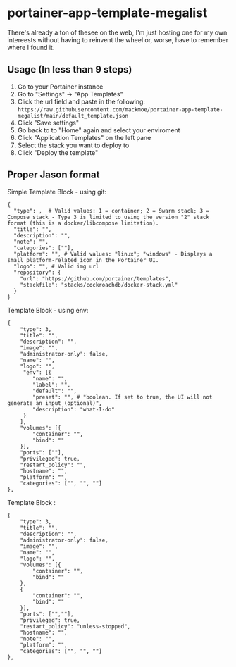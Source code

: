 # portainer-app-template-megalist
There's already a ton of thesee on the web, I'm just hosting one for my own intereests without having to reinvent the wheel or, worse, have to remember where I found it.

## Usage (In less than 9 steps)
1. Go to your Portainer instance
2. Go to "Settings" -> "App Templates"
3. Click the url field and paste in the following: `https://raw.githubusercontent.com/mackmoe/portainer-app-template-megalist/main/default_template.json`
4. Click "Save settings"
5. Go back to to "Home" again and select your enviroment
6. Click "Application Templates" on the left pane
7. Select the stack you want to deploy to
8. Click "Deploy the template"


## Proper Jason format
Simple Template Block - using git:
```
{
  "type": ,  # Valid values: 1 = container; 2 = Swarm stack; 3 = Compose stack - Type 3 is limited to using the version "2" stack format (this is a docker/libcompose limitation).
  "title": "", 
  "description": "",
  "note": "",
  "categories": [""],
  "platform": "", # Valid values: "linux"; "windows" - Displays a small platform-related icon in the Portainer UI.
  "logo": "", # Valid img url
  "repository": {
    "url": "https://github.com/portainer/templates",
    "stackfile": "stacks/cockroachdb/docker-stack.yml"
  }
}
```
Template Block - using env:
```
{
    "type": 3,
    "title": "",
    "description": "",
    "image": "",
    "administrator-only": false,
    "name": "",
    "logo": "",
     "env": [{
        "name": "",
        "label": "",
        "default": "",
        "preset": "", # "boolean. If set to true, the UI will not generate an input (optional)",
        "description": "what-I-do"
     }
    ],
    "volumes": [{
        "container": "",
        "bind": ""
    }],
    "ports": [""],
    "privileged": true,
    "restart_policy": "",
    "hostname": "",
    "platform": "",
    "categories": ["", "", ""]
},
```
Template Block :
```
{
    "type": 3,
    "title": "",
    "description": "",
    "administrator-only": false,
    "image": "",
    "name": "",
    "logo": "",
    "volumes": [{
        "container": "",
        "bind": ""
    },
    {
        "container": "",
        "bind": ""
    }],
    "ports": ["",""],
    "privileged": true,
    "restart_policy": "unless-stopped",
    "hostname": "",
    "note": "",
    "platform": "",
    "categories": ["", "", ""]
},
```
